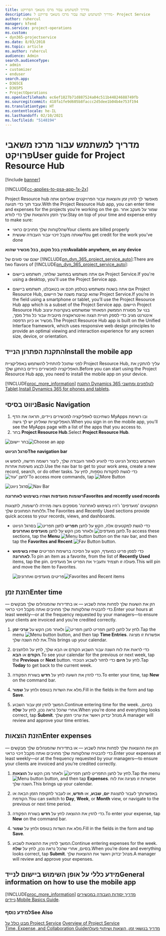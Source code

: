 ```yaml
---
title: מדריך למשתמש עבור מרכז משאבי הפרויקט‬
description: מדריך למשתמש קצה עבור ‏‫מרכז משאבי פרויקט‬ ל- Project Service
author: ruhercul
manager: kfend
ms.service: project-operations
ms.custom:
- dyn365-projectservice
ms.date: 8/03/2018
ms.topic: article
ms.author: ruhercul
audience: Admin
search.audienceType:
- admin
- customizer
- enduser
search.app:
- D365CE
- D365PS
- ProjectOperations
ms.openlocfilehash: ec6ef1827b71d887524a04c511b44824688749fb
ms.sourcegitcommit: 418fa1fe9d605b8faccc2d5dee1b04b4e753f194
ms.translationtype: HT
ms.contentlocale: he-IL
ms.lasthandoff: 02/10/2021
ms.locfileid: "5148194"
---
```

# <a name="user-guide-for-project-resource-hub"></a><span data-ttu-id="c31bb-103">מדריך למשתמש עבור מרכז משאבי פרויקט‬</span><span class="sxs-lookup"><span data-stu-id="c31bb-103">User guide for Project Resource Hub</span></span>

[!include [banner](../includes/psa-now-project-operations.md)]

[!INCLUDE[cc-applies-to-psa-app-1x-2x](../includes/cc-applies-to-psa-app-1x-2x.md)]

<span data-ttu-id="c31bb-104">Project Resource hub מאפשר לך להזין זמן והוצאות עבור הפרויקטים שעליהם אתה עובד תוך כדי תנועה.</span><span class="sxs-lookup"><span data-stu-id="c31bb-104">With the Project Resource Hub app, you can enter time and expenses for the projects you’re working on the go.</span></span> <span data-ttu-id="c31bb-105">שמור על מעקב אחר ערך הזמן וההוצאות שלך כדי לוודא:</span><span class="sxs-lookup"><span data-stu-id="c31bb-105">Stay on top of your time and expense entry to make sure:</span></span>

- <span data-ttu-id="c31bb-106">שהלקוחות שלך מחויבים כראוי</span><span class="sxs-lookup"><span data-stu-id="c31bb-106">Your clients are billed properly</span></span>
- <span data-ttu-id="c31bb-107">שאתה מקבל זיכוי עבור העבודה שעשית</span><span class="sxs-lookup"><span data-stu-id="c31bb-107">You get credit for the work you’ve done</span></span>

<span data-ttu-id="c31bb-108">**זמין בכל מקום, בכל מכשיר שהוא**</span><span class="sxs-lookup"><span data-stu-id="c31bb-108">**Available anywhere, on any device**</span></span>

<span data-ttu-id="c31bb-109">ישנם שני סוגים של [!INCLUDE[pn_dyn_365_project_service_auto](../includes/pn-dyn-365-project-service-auto.md)]:</span><span class="sxs-lookup"><span data-stu-id="c31bb-109">There are two flavors of [!INCLUDE[pn_dyn_365_project_service_auto](../includes/pn-dyn-365-project-service-auto.md)]:</span></span> 

- <span data-ttu-id="c31bb-110">אם אתה משתמש במחשב שולחני, תשתמש ביישום Project Service.</span><span class="sxs-lookup"><span data-stu-id="c31bb-110">If you're using a desktop, you'll use the Project Service app.</span></span> 

- <span data-ttu-id="c31bb-111">אם אתה בשטח ומשתמש בטלפון חכם או בטאבלט, תשתמש ביישום Project Resource Hub, שהוא קבוצת משנה של היישום Project Service.</span><span class="sxs-lookup"><span data-stu-id="c31bb-111">If you’re in the field using a smartphone or tablet, you’ll use the Project Resource Hub app which is a subset of the Project Service  app.</span></span> <span data-ttu-id="c31bb-112">היישום Project Resource Hub בנוי על מסגרת הממשק המאוחד שמשתמש בעקרונות עיצוב אינטרנט מגיב כדי לספק חוויית הצגה ואינטראקציה מיטבית עבור כל גודל מסך, מכשיר או כיוון הדפסה.</span><span class="sxs-lookup"><span data-stu-id="c31bb-112">The Project Resource Hub app is built on the Unified Interface framework, which uses responsive web design principles to provide an optimal viewing and interaction experience for any screen size, device, or orientation.</span></span> 


## <a name="install-the-mobile-app"></a><span data-ttu-id="c31bb-113">התקנת הפתרון הנייד</span><span class="sxs-lookup"><span data-stu-id="c31bb-113">Install the mobile app</span></span>
<span data-ttu-id="c31bb-114">לפני שתוכל להתחיל להשתמש באפליקציית Project Resource Hub, עליך להתקין את האפליקציה למכשירים ניידים בהתקן שלך.</span><span class="sxs-lookup"><span data-stu-id="c31bb-114">Before you can start using the Project Resource Hub app, you need to install the mobile app on your device.</span></span> 

[!INCLUDE[proc_more_information](../includes/proc-more-information.md)] <span data-ttu-id="c31bb-115">[התקנת Dynamics 365 לטלפונים ומחשבי Tablet](https://docs.microsoft.com/dynamics365/mobile-app/install-dynamics-365-for-phones-and-tablets).</span><span class="sxs-lookup"><span data-stu-id="c31bb-115">[Install Dynamics 365 for phones and tablets](https://docs.microsoft.com/dynamics365/mobile-app/install-dynamics-365-for-phones-and-tablets).</span></span>

## <a name="basic-navigation"></a><span data-ttu-id="c31bb-116">ניווט בסיסי</span><span class="sxs-lookup"><span data-stu-id="c31bb-116">Basic Navigation</span></span>
1.  <span data-ttu-id="c31bb-117">כשתיכנס לאפליקציה למכשירים ניידים, תראה את הדף MyApps ובו רשימת האפליקציות שאליהן יש לך גישה.</span><span class="sxs-lookup"><span data-stu-id="c31bb-117">When you sign in on the mobile app, you’ll see the MyApps page with a list of the apps that you access to.</span></span> 
2.  <span data-ttu-id="c31bb-118">בחר **Project Resource Hub**.</span><span class="sxs-lookup"><span data-stu-id="c31bb-118">Select **Project Resource Hub**.</span></span>

<span data-ttu-id="c31bb-119">![בחר יישום](media/chooseApp_1.png "בחר יישום")</span><span class="sxs-lookup"><span data-stu-id="c31bb-119">![Choose an app](media/chooseApp_1.png "Choose an app")</span></span>

<span data-ttu-id="c31bb-120">**סרגל הניווט**</span><span class="sxs-lookup"><span data-stu-id="c31bb-120">**The navigation bar**</span></span>

<span data-ttu-id="c31bb-121">השתמש בסרגל הניווט כדי להגיע לאזור העבודה שלך, ליצור רשומה חדשה, לחפש או לבצע משימות אחרות.</span><span class="sxs-lookup"><span data-stu-id="c31bb-121">Use the nav bar to get to your work area, create a new record, search, or do other tasks.</span></span> <span data-ttu-id="c31bb-122">כדי לגשת לפקודות נוספות, לחץ על ![לחצן 'עוד'](media/MoreButton.png "לחצן 'עוד'")</span><span class="sxs-lookup"><span data-stu-id="c31bb-122">To access more commands, tap ![More Button](media/MoreButton.png "More Button")</span></span>

<span data-ttu-id="c31bb-123">![סרגל ניווט](media/NavBar_2.png "סרגל ניווט")</span><span class="sxs-lookup"><span data-stu-id="c31bb-123">![Nav Bar](media/NavBar_2.png "Nav Bar")</span></span>

<span data-ttu-id="c31bb-124">**רשומות מועדפות ושהיו בשימוש לאחרונה**</span><span class="sxs-lookup"><span data-stu-id="c31bb-124">**Favorites and recently used records**</span></span>

<span data-ttu-id="c31bb-125">המקטעים 'מועדפים' ו'היו בשימוש לאחרונה' מספקים גישה מהירה לרשומות, לתצוגות וללוחות המחוונים שלך.</span><span class="sxs-lookup"><span data-stu-id="c31bb-125">The Favorites and Recently Used sections provide quick access to your records, views, and dashboards.</span></span> 

- <span data-ttu-id="c31bb-126">כדי לגשת למקטעים אלה, הקש על לחצן **תפריט** ![לחצן תפריט](media/MenuButton.png "לחצן תפריט") בסרגל הניווט ולאחר מכן הקש על לחצן **מועדפים ואחרונים** ![לחצן מועדפים](media/FavButton.png "לחצן המועדפים").</span><span class="sxs-lookup"><span data-stu-id="c31bb-126">To access these sections, tap the **Menu** ![Menu button](media/MenuButton.png "Menu button") button on the nav bar, and then tap the **Favorites and Recent** ![Fav Button](media/FavButton.png "Fav Button") button.</span></span>

- <span data-ttu-id="c31bb-127">כדי לסמן פריט כמועדף, הקש על הסיכה ברשימת הפריטים **שהיו בשימוש לאחרונה**.</span><span class="sxs-lookup"><span data-stu-id="c31bb-127">To pin an item as a favorite, from the list of **Recently Used** items, tap the pin.</span></span> <span data-ttu-id="c31bb-128">פעולה זו תצמיד ותעביר את הפריט אל מועדפים.</span><span class="sxs-lookup"><span data-stu-id="c31bb-128">This will pin and move the item to Favorites.</span></span>

  <span data-ttu-id="c31bb-129">![פריטים מועדפים ואחרונים](media/Favs_3.png "פריטים מועדפים ואחרונים")</span><span class="sxs-lookup"><span data-stu-id="c31bb-129">![Favorites and Recent items](media/Favs_3.png "Favorites and Recent items")</span></span>
 
## <a name="enter-time"></a><span data-ttu-id="c31bb-130">הזנת זמן</span><span class="sxs-lookup"><span data-stu-id="c31bb-130">Enter time</span></span>
<span data-ttu-id="c31bb-131">הזן את השעות שלך לפחות אחת לשבוע — או בתדירות שהמנהלים שלך מבקשים — כדי להבטיח שהלקוחות שלך מחויבים ואתה מקבל זיכוי כראוי.</span><span class="sxs-lookup"><span data-stu-id="c31bb-131">Enter your hours at least weekly—or at the frequency requested by your managers—to ensure your clients are invoiced and you’re credited correctly.</span></span>

1. <span data-ttu-id="c31bb-132">לחץ על לחצן לחצן תפריט ![לחצן תפריט](media/MenuButton.png "לחצן תפריט") ולאחר מכן הקש על **ערכי זמן**.</span><span class="sxs-lookup"><span data-stu-id="c31bb-132">Tap the menu ![Menu button](media/MenuButton.png "Menu button") button, and then tap **Time Entries**.</span></span> <span data-ttu-id="c31bb-133">אפשרות זו מציגה את לוח השנה שלך.</span><span class="sxs-lookup"><span data-stu-id="c31bb-133">This brings up your calendar.</span></span>

2. <span data-ttu-id="c31bb-134">כדי לראות את לוח השנה עבור השבוע הקודם או הבא שלך, לחץ על הלחצנים **הקודם** או **הבא**.</span><span class="sxs-lookup"><span data-stu-id="c31bb-134">To see your calendar for the previous or next week, tap the **Previous** or **Next** button.</span></span> <span data-ttu-id="c31bb-135">לחץ על **היום** כדי לחזור לשבוע הנוכחי.</span><span class="sxs-lookup"><span data-stu-id="c31bb-135">Tap **Today** to get back to the current week.</span></span>

3. <span data-ttu-id="c31bb-136">כדי להזין את השעה לחץ על **חדש** בשורת הפקודה.</span><span class="sxs-lookup"><span data-stu-id="c31bb-136">To enter your time, tap **New** on the command bar.</span></span> 

4. <span data-ttu-id="c31bb-137">מלא את השדות בטופס ולחץ על **שמור**.</span><span class="sxs-lookup"><span data-stu-id="c31bb-137">Fill in the fields in the form and tap **Save**.</span></span>

5. <span data-ttu-id="c31bb-138">המשך להזין זמן עבור השבוע.</span><span class="sxs-lookup"><span data-stu-id="c31bb-138">Continue entering time for the week.</span></span> <span data-ttu-id="c31bb-139">בסיום, אחרי שהכל נראה נכון, לחץ על **שלח**.</span><span class="sxs-lookup"><span data-stu-id="c31bb-139">When you’re done and everything looks correct, tap **Submit**.</span></span> <span data-ttu-id="c31bb-140">מנהל יבדוק ויאשר את ערכי הזמן שלך.</span><span class="sxs-lookup"><span data-stu-id="c31bb-140">A manager will review and approve your time entries.</span></span>

## <a name="enter-expenses"></a><span data-ttu-id="c31bb-141">הזנת הוצאות</span><span class="sxs-lookup"><span data-stu-id="c31bb-141">Enter expenses</span></span> 
<span data-ttu-id="c31bb-142">הזן את ההוצאות שלך לפחות אחת לשבוע — או בתדירות שהמנהלים שלך מבקשים — כדי להבטיח שהלקוחות שלך מחויבים ואתה מקבל זיכוי כראוי.</span><span class="sxs-lookup"><span data-stu-id="c31bb-142">Enter your expenses at least weekly—or at the frequency requested by your managers—to ensure your clients are invoiced and you’re credited correctly.</span></span>

1. <span data-ttu-id="c31bb-143">לחץ על לחצן התפריט ![לחצן תפריט](media/MenuButton.png "לחצן תפריט") ולאחר מכן הקש על **הוצאות**.</span><span class="sxs-lookup"><span data-stu-id="c31bb-143">Tap the menu ![Menu button](media/MenuButton.png "Menu button") button, and then tap **Expenses**.</span></span> <span data-ttu-id="c31bb-144">אפשרות זו מציגה את לוח השנה שלך.</span><span class="sxs-lookup"><span data-stu-id="c31bb-144">This brings up your calendar.</span></span>

2. <span data-ttu-id="c31bb-145">באפשרותך לעבור לתצוגת **יום**, **שבוע**, או **חודש**, או לעבור לתקופת הזמן הבאה או הקודמת.</span><span class="sxs-lookup"><span data-stu-id="c31bb-145">You can switch to **Day**, **Week**, or **Month** view, or navigate to the previous or next time period.</span></span> 

3. <span data-ttu-id="c31bb-146">כדי להזין את ההוצאה לחץ על **חדש** בשורת הפקודה.</span><span class="sxs-lookup"><span data-stu-id="c31bb-146">To enter your expense, tap **New** on the command bar.</span></span> 

4. <span data-ttu-id="c31bb-147">מלא את השדות בטופס ולחץ על **שמור**.</span><span class="sxs-lookup"><span data-stu-id="c31bb-147">Fill in the fields in the form and tap **Save**.</span></span>

5. <span data-ttu-id="c31bb-148">המשך להזין את ההוצאות לשבוע.</span><span class="sxs-lookup"><span data-stu-id="c31bb-148">Continue entering expenses for the week.</span></span> <span data-ttu-id="c31bb-149">בסיום, אחרי שהכל נראה נכון, לחץ על **שלח**.</span><span class="sxs-lookup"><span data-stu-id="c31bb-149">When you’re done and everything looks correct, tap **Submit**.</span></span> <span data-ttu-id="c31bb-150">מנהל יבדוק ויאשר את ההוצאות שלך.</span><span class="sxs-lookup"><span data-stu-id="c31bb-150">A manager will review and approve your expenses.</span></span>

## <a name="general-information-on-how-to-use-the-mobile-app"></a><span data-ttu-id="c31bb-151">מידע כללי על אופן השימוש ביישום לנייד</span><span class="sxs-lookup"><span data-stu-id="c31bb-151">General information on how to use the mobile app</span></span> 
[!INCLUDE[proc_more_information](../includes/proc-more-information.md)] <span data-ttu-id="c31bb-152">[מדריך יסודות העבודה במכשירים ניידים](https://docs.microsoft.com/dynamics365/mobile-app/dynamics-365-phones-tablets-users-guide).</span><span class="sxs-lookup"><span data-stu-id="c31bb-152">[Mobile Basics Guide](https://docs.microsoft.com/dynamics365/mobile-app/dynamics-365-phones-tablets-users-guide).</span></span>

### <a name="see-also"></a><span data-ttu-id="c31bb-153">למידע נוסף</span><span class="sxs-lookup"><span data-stu-id="c31bb-153">See Also</span></span>  
 <span data-ttu-id="c31bb-154">[מבט כולל על Project Service](../psa/overview.md) </span><span class="sxs-lookup"><span data-stu-id="c31bb-154">[Overview of Project Service](../psa/overview.md) </span></span>  
 [<span data-ttu-id="c31bb-155">‏‫מדריך בנושאי זמן, הוצאות ושיתוף פעולה</span><span class="sxs-lookup"><span data-stu-id="c31bb-155">Time, Expense, and Collaboration Guide</span></span>](../psa/time-expense-collaboration-guide.md)   
 
